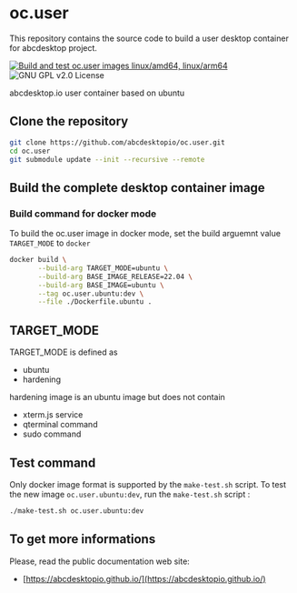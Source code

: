 # oc.user


This repository contains the source code to build a user desktop container for abcdesktop project.

[![Build and test oc.user images linux/amd64, linux/arm64](https://github.com/abcdesktopio/oc.user/actions/workflows/test_update_linux_amd64.yml/badge.svg)](https://github.com/abcdesktopio/oc.user/actions/workflows/test_update_linux_amd64.yml)
![GNU GPL v2.0 License](https://img.shields.io/github/license/abcdesktopio/oc.user.svg)

abcdesktop.io user container based on ubuntu

## Clone the repository

```bash
git clone https://github.com/abcdesktopio/oc.user.git
cd oc.user
git submodule update --init --recursive --remote
```

## Build the complete desktop container image

### Build command for docker mode

To build the oc.user image in docker mode, set the build arguemnt value `TARGET_MODE` to `docker`

```bash
docker build \
       --build-arg TARGET_MODE=ubuntu \
       --build-arg BASE_IMAGE_RELEASE=22.04 \
       --build-arg BASE_IMAGE=ubuntu \
       --tag oc.user.ubuntu:dev \
       --file ./Dockerfile.ubuntu .
```

## TARGET_MODE

TARGET_MODE is defined as
- ubuntu 
- hardening

hardening image is an ubuntu image but does not contain
- xterm.js service
- qterminal command
- sudo command


## Test command

Only docker image format is supported by the `make-test.sh` script.
To test the new image `oc.user.ubuntu:dev`, run the `make-test.sh` script :

```bash
./make-test.sh oc.user.ubuntu:dev
```

## To get more informations

Please, read the public documentation web site:
* [https://abcdesktopio.github.io/](https://abcdesktopio.github.io/)

